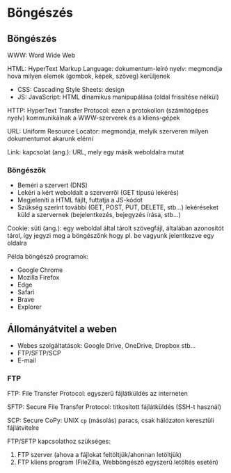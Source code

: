 # Böngészés

## Böngészés

WWW: Word Wide Web

HTML: HyperText Markup Language: dokumentum-leíró nyelv: megmondja hova milyen elemek \(gombok, képek, szöveg\) kerüljenek

* CSS: Cascading Style Sheets: design
* JS: JavaScript: HTML dinamikus manipupálása \(oldal frissítése nélkül\)

HTTP: HyperText Transfer Protocol: ezen a protokollon \(számítógépes nyelv\) kommunikálnak a WWW-szerverek és a kliens-gépek

URL: Uniform Resource Locator: megmondja, melyik szerveren milyen dokumentumot akarunk elérni

Link: kapcsolat \(ang.\): URL, mely egy másik weboldalra mutat

### Böngészők

* Beméri a szervert \(DNS\)
* Lekéri a kért weboldalt a szerverről \(GET típusú lekérés\)
* Megjeleníti a HTML fájlt, futtatja a JS-kódot
* Szükség szerint további \(GET, POST, PUT, DELETE, stb...\) lekéréseket küld a szervernek \(bejelentkezés, bejegyzés írása, stb...\)

Cookie: süti \(ang.\): egy weboldal által tárolt szövegfájl, általában azonosítót tárol, így jegyzi meg a böngészőnk hogy pl. be vagyunk jelentkezve egy oldalra

Példa böngésző programok:

* Google Chrome
* Mozilla Firefox
* Edge
* Safari
* Brave
* Explorer

## Állományátvitel a weben

* Webes szolgáltatások: Google Drive, OneDrive, Dropbox stb...
* FTP/SFTP/SCP
* E-mail

### FTP

FTP: File Transfer Protocol: egyszerű fájlátküldés az interneten

SFTP: Secure File Transfer Protocol: titkosított fájlátküldés \(SSH-t használ\)

SCP: Secure CoPy: UNIX `cp` \(másolás\) paracs, csak hálózaton keresztüli fájlátvitelre

FTP/SFTP kapcsolathoz szükséges:

1. FTP szerver \(ahova a fájlokat feltöltjük/ahonnan letöltjük\)
2. FTP kliens program \(FileZilla, Webböngésző egyszerű letöltés esetén\)

